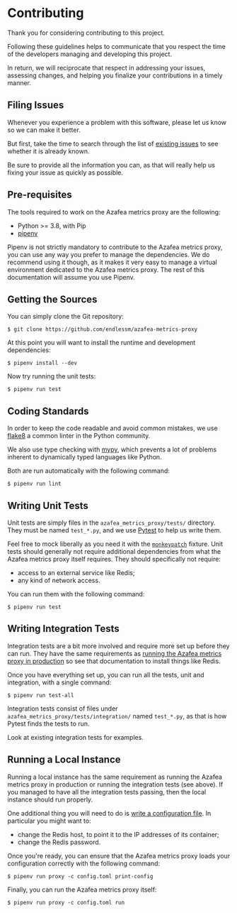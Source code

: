 # Contributing
  
Thank you for considering contributing to this project.

Following these guidelines helps to communicate that you respect the time of
the developers managing and developing this project.

In return, we will reciprocate that respect in addressing your issues,
assessing changes, and helping you finalize your contributions in a timely
manner.


## Filing Issues

Whenever you experience a problem with this software, please let us know so we
can make it better.

But first, take the time to search through the list of [existing issues] to see
whether it is already known.

Be sure to provide all the information you can, as that will really help us
fixing your issue as quickly as possible.

[existing issues]: https://github.com/endlessm/azafea-metrics-proxy/issues


## Pre-requisites

The tools required to work on the Azafea metrics proxy are the following:

*   Python >= 3.8, with Pip
*   [pipenv](https://docs.pipenv.org/)

Pipenv is not strictly mandatory to contribute to the Azafea metrics proxy, you
can use any way you prefer to manage the dependencies. We do recommend using it
though, as it makes it very easy to manage a virtual environment dedicated to
the Azafea metrics proxy. The rest of this documentation will assume you use
Pipenv.


## Getting the Sources

You can simply clone the Git repository:

```
$ git clone https://github.com/endlessm/azafea-metrics-proxy
```

At this point you will want to install the runtime and development
dependencies:

```
$ pipenv install --dev
```

Now try running the unit tests:

```
$ pipenv run test
```


## Coding Standards

In order to keep the code readable and avoid common mistakes, we use
[flake8](https://pypi.org/project/flake8/) a common linter in the Python
community.

We also use type checking with [mypy](http://www.mypy-lang.org/), which
prevents a lot of problems inherent to dynamically typed languages like Python.

Both are run automatically with the following command:

```
$ pipenv run lint
```


## Writing Unit Tests

Unit tests are simply files in the `azafea_metrics_proxy/tests/` directory.
They must be named `test_*.py`, and we use [Pytest](https://pytest.org/) to
help us write them.

Feel free to mock liberally as you need it with the
[`monkeypatch`](https://docs.pytest.org/en/latest/monkeypatch.html) fixture.
Unit tests should generally not require additional dependencies from what
the Azafea metrics proxy itself requires. They should specifically not require:

* access to an external service like Redis;
* any kind of network access.

You can run them with the following command:

```
$ pipenv run test
```


## Writing Integration Tests

Integration tests are a bit more involved and require more set up before they
can run. They have the same requirements as
[running the Azafea metrics proxy in production](docs/source/install.rst) so
see that documentation to install things like Redis.

Once you have everything set up, you can run all the tests, unit and
integration, with a single command:

```
$ pipenv run test-all
```

Integration tests consist of files under
`azafea_metrics_proxy/tests/integration/` named `test_*.py`, as that is how
Pytest finds the tests to run.

Look at existing integration tests for examples.


## Running a Local Instance

Running a local instance has the same requirement as running the Azafea metrics
proxy in production or running the integration tests (see above). If you
managed to have all the integration tests passing, then the local instance
should run properly.

One additional thing you will need to do is
[write a configuration file](docs/source/configuration.rst). In particular you
might want to:

* change the Redis host, to point it to the IP addresses of its container;
* change the Redis password.

Once you're ready, you can ensure that the Azafea metrics proxy loads your
configuration correctly with the following command:

```
$ pipenv run proxy -c config.toml print-config
```

Finally, you can run the Azafea metrics proxy itself:

```
$ pipenv run proxy -c config.toml run
```

